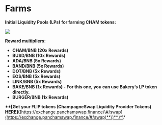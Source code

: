 # Farms

**Initial Liquidity Pools \(LPs\) for farming CHAM tokens:**

![](https://lh5.googleusercontent.com/9aRgjqmGwHZMlV7Ofvur-lx4mVQTtt3Z6Js7uj7xZpnpNvdDvl_mBoyi2KmBaPPUwdfjhZq1DBbl7CjMPmlzEelVUoJRO4IOu0JoAbYEFMhKcuLRVS_xIyecBE3sx2QUB1hrBN9u)

**Reward multipliers:**

* **CHAM/BNB \(20x Rewards\)**
* **BUSD/BNB \(10x Rewards\)**
* **ADA/BNB \(5x Rewards\)**
* **BAND/BNB \(5x Rewards\)**
* **DOT/BNB \(5x Rewards\)**
* **EOS/BNB \(5x Rewards\)**
* **LINK/BNB \(5x Rewards\)**
* **BAKE/BNB \(1x Rewards\) - For this one, you can use Bakery’s LP token directly.**
* **BURGER/BNB \(1x Rewards\)** 

**\*\*\[**Get your FLIP tokens \(ChampagneSwap Liquidity Provider Tokens\) HERE**\]\(**[https://exchange.panchamswap.finance/\#/swap](https://exchange.panchamswap.finance/#/swap)**\)**.\*\*

